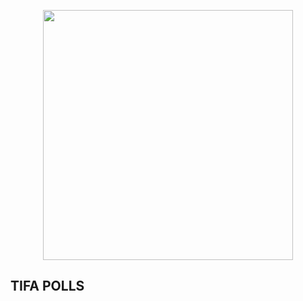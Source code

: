 <p align="center"><a href="tifaresearch.com" target="_blank"><img src="http://polls.tifaresearch.com/images/logo.png" width="400"></a></p>


## TIFA POLLS
